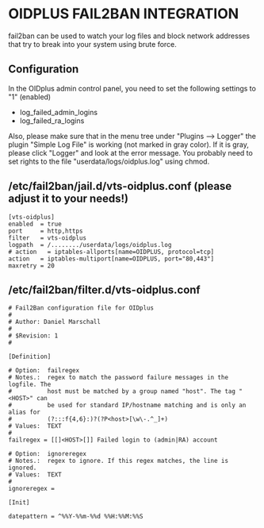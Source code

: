 
OIDPLUS FAIL2BAN INTEGRATION
============================

fail2ban can be used to watch your log files and
block network addresses that try to break into
your system using brute force.


Configuration
-------------

In the OIDplus admin control panel, you need to set the following settings to "1" (enabled)
- log_failed_admin_logins
- log_failed_ra_logins

Also, please make sure that in the menu tree under "Plugins --> Logger" the plugin
"Simple Log File" is working (not marked in gray color).
If it is gray, please click "Logger" and look at the error message.
You probably need to set rights to the file "userdata/logs/oidplus.log" using chmod.


/etc/fail2ban/jail.d/vts-oidplus.conf (please adjust it to your needs!)
-----------------------------------------------------------------------

    [vts-oidplus]
    enabled  = true
    port     = http,https
    filter   = vts-oidplus
    logpath  = /......../userdata/logs/oidplus.log
    # action   = iptables-allports[name=OIDPLUS, protocol=tcp]
    action   = iptables-multiport[name=OIDPLUS, port="80,443"]
    maxretry = 20


/etc/fail2ban/filter.d/vts-oidplus.conf
---------------------------------------

    # Fail2Ban configuration file for OIDplus
    #
    # Author: Daniel Marschall
    #
    # $Revision: 1
    #
    
    [Definition]
    
    # Option:  failregex
    # Notes.:  regex to match the password failure messages in the logfile. The
    #          host must be matched by a group named "host". The tag "<HOST>" can
    #          be used for standard IP/hostname matching and is only an alias for
    #          (?:::f{4,6}:)?(?P<host>[\w\-.^_]+)
    # Values:  TEXT
    #
    failregex = [[]<HOST>[]] Failed login to (admin|RA) account
    
    # Option:  ignoreregex
    # Notes.:  regex to ignore. If this regex matches, the line is ignored.
    # Values:  TEXT
    #
    ignoreregex =
    
    [Init]
    
    datepattern = ^%%Y-%%m-%%d %%H:%%M:%%S
